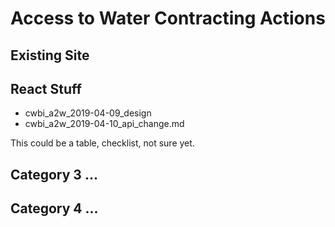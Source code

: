 # Access to Water Contracting Actions

## Existing Site

## React Stuff

- cwbi_a2w_2019-04-09_design
- cwbi_a2w_2019-04-10_api_change.md

This could be a table, checklist, not sure yet.

## Category 3 ...

## Category 4 ...

